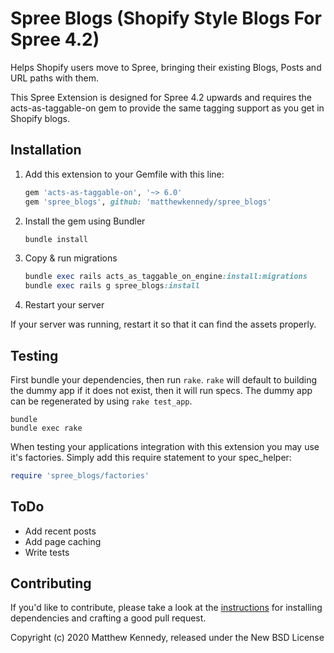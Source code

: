 # Spree Blogs (Shopify Style Blogs For Spree 4.2)

Helps Shopify users move to Spree, bringing their existing Blogs, Posts and URL paths with them.

This Spree Extension is designed for Spree 4.2 upwards and requires the acts-as-taggable-on gem to provide the same tagging support as you get in Shopify blogs.

## Installation

1. Add this extension to your Gemfile with this line:

    ```ruby
    gem 'acts-as-taggable-on', '~> 6.0'
    gem 'spree_blogs', github: 'matthewkennedy/spree_blogs'
    ```

2. Install the gem using Bundler

    ```ruby
    bundle install
    ```

3. Copy & run migrations

    ```ruby
    bundle exec rails acts_as_taggable_on_engine:install:migrations
    bundle exec rails g spree_blogs:install
    ```

4. Restart your server

  If your server was running, restart it so that it can find the assets properly.

## Testing

First bundle your dependencies, then run `rake`. `rake` will default to building the dummy app if it does not exist, then it will run specs. The dummy app can be regenerated by using `rake test_app`.

```shell
bundle
bundle exec rake
```

When testing your applications integration with this extension you may use it's factories.
Simply add this require statement to your spec_helper:

```ruby
require 'spree_blogs/factories'
```

## ToDo

- Add recent posts
- Add page caching
- Write tests

## Contributing

If you'd like to contribute, please take a look at the
[instructions](CONTRIBUTING.md) for installing dependencies and crafting a good
pull request.

Copyright (c) 2020 Matthew Kennedy, released under the New BSD License
